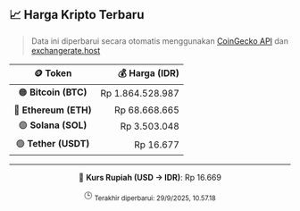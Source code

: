 

<!-- HARGA_KRIPTO -->
## 📈 Harga Kripto Terbaru

> Data ini diperbarui secara otomatis menggunakan [CoinGecko API](https://www.coingecko.com/) dan [exchangerate.host](https://exchangerate.host/)

<div align="center">

| 🪙 Token | 💰 Harga (IDR) |
|:------:|---------------:|
| 🟠 **Bitcoin (BTC)**   | Rp 1.864.528.987 |
| 🔵 **Ethereum (ETH)**  | Rp 68.668.665 |
| 🟣 **Solana (SOL)**    | Rp 3.503.048 |
| 🟢 **Tether (USDT)**   | Rp 16.677 |

---

💱 **Kurs Rupiah (USD → IDR)**: Rp 16.669

🕒 <sub>Terakhir diperbarui: 29/9/2025, 10.57.18</sub>

</div>
<!-- /HARGA_KRIPTO -->
